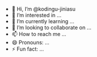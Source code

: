 - 👋 Hi, I’m @kodingu-jiniasu
- 👀 I’m interested in ...
- 🌱 I’m currently learning ...
- 💞️ I’m looking to collaborate on ...
- 📫 How to reach me ...
- 😄 Pronouns: ...
- ⚡ Fun fact: ...

<!---
kodingu-jiniasu/kodingu-jiniasu is a ✨ special ✨ repository because its `README.md` (this file) appears on your GitHub profile.
You can click the Preview link to take a look at your changes.
--->
